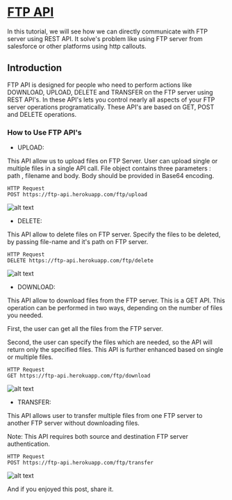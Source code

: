 # [FTP API](https://ftp-api.herokuapp.com/)

In this tutorial, we will see how we can directly communicate with FTP server using REST API. It solve's problem like using FTP server from salesforce or other platforms using http callouts.

## Introduction

FTP API is designed for people who need to perform actions like DOWNLOAD, UPLOAD, DELETE and TRANSFER on the FTP server using REST API's. In these API's lets you control nearly all aspects of your FTP server operations programatically. These API's are based on GET, POST and DELETE operations.

### How to Use FTP API's

* UPLOAD: 

This API allow us to upload files on FTP Server. User can upload single or multiple files in a single API call. File object contains three parameters : path , filename and body. Body should be provided in Base64 encoding.

```
HTTP Request
POST https://ftp-api.herokuapp.com/ftp/upload
```

![alt text](https://github.com/ftprestapi/ftp-api-example/raw/master/images/upload.png "Upload")

* DELETE:

This API allow to delete files on FTP server. Specify the files to be deleted, by passing file-name and it's path on FTP server.

```
HTTP Request
DELETE https://ftp-api.herokuapp.com/ftp/delete
```

![alt text](https://github.com/ftprestapi/ftp-api-example/raw/master/images/delete.png "Delete")

* DOWNLOAD:

This API allow to download files from the FTP server. This is a GET API. This operation can be performed in two ways, depending on the number of files you needed.

First, the user can get all the files from the FTP server. 

Second, the user can specify the files which are needed, so the API will return only the specified files. This API is further enhanced based on single or multiple files.

```
HTTP Request
GET https://ftp-api.herokuapp.com/ftp/download
```

![alt text](https://github.com/ftprestapi/ftp-api-example/raw/master/images/download.png "Download")

* TRANSFER:

This API allows user to transfer multiple files from one FTP server to another FTP server without downloading files.

Note: This API requires both source and destination FTP server authentication.

```
HTTP Request
POST https://ftp-api.herokuapp.com/ftp/transfer
```

![alt text](https://github.com/ftprestapi/ftp-api-example/raw/master/images/transfer.png "Transfer")


And if you enjoyed this post, share it.

